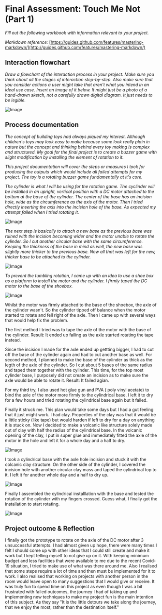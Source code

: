 # Final Assessment: Touch Me Not (Part 1)

*Fill out the following workbook with information relevant to your project.*

*Markdown reference:* [https://guides.github.com/features/mastering-markdown/](http://guides.github.com/features/mastering-markdown/)

## Interaction flowchart ##
*Draw a flowchart of the interaction process in your project. Make sure you think about all the stages of interaction step-by-step. Also make sure that you consider actions a user might take that aren't what you intend in an ideal use case. Insert an image of it below. It might just be a photo of a hand-drawn sketch, not a carefully drawn digital diagram. It just needs to be legible.*

![Image](11.png)

## Process documentation

*The concept of building toys had always piqued my interest. Although children's toys may look easy to make because some look really plain in nature but the concept and thinking behind every toy making is complex and structured. My goal for the final project is to create a buzzer game with slight modification by installing the element of rotation to it.*

*This project documentation will cover the steps or measures I took for producing the outputs which would include all failed attempts for my project. The toy is a rotating buzzer game fundamentally at it's core.*

*The cylinder is what I will be using for the rotation game. The cyclinder will be installed in an upright, vertical position with a DC motor attached to the bottom at the base of the cylinder. The center of the base has an incision hole, wide as the circumference as the axis of the motor. Then I tried directly inserting the axis into the incision hole of the base. As expected my attempt failed when I tried rotating it.*

![Image](12.jpeg)

*The next step is basically to attach a new base as the previous base was ruined with the incision becoming wider and the motor unable to rotate the cylinder. So I cut another circular base with the same circumference. Keeping the thickness of the base in mind as well, the new base was slightly more thicker to the previous base. Now all that was left for the new, thicker base to be attached to the cylinder.*

![Image](14.jpeg)

*To prevent the tumbling rotation, I came up with an idea to use a shoe box as a platform to install the motor and the cylinder. I firmly taped the DC motor to the base of the shoebox.*

![Image](15.jpeg)

Whilst the motor was firmly attached to the base of the shoebox, the axle of the cylinder wasn't. So the cylinder tipped off balance when the motor started to rotate and fell right of the axle. Then I came up with several ways that would help fix the problem. 

The first method I tried was to tape the axle of the motor with the base of the cylinder. Result: It ended up failing as the axle started rotating the tape instead.

Since the incision I made for the axle ended up gettting bigger, I had to cut off the base of the cylinder again and had to cut another base as well. For second method, I planned to make the base of the cylinder as thick as the legth of the axle of the cylinder. So I cut about 5 bases of the same radius and taped them together with the cylinder. This time, for the top most cylinder base, I purposely did not create an incision as to make sure the axle would be able to rotate it. Result: It failed agian.

For my third try, I also used hot glue gun and PVA ( poly vinyl acetate) to bind the axle of the motor more firmly to the cylindrical base. I left it to dry for a few hours and tried rotating the cylindrical base again but it failed.

Finally it struck me. This plan would take some days but I had a gut feeling that it just might work. I had clay. Properties of the clay was that it would be a little sticky (like tape) but would harden if left to dry for a day on anything it is stuck on. Now I decided to make a volcanic like structure solely made out of clay with half the radius of the cylindrical base. In the volcanic opening of the clay, I put in super glue and immediately fitted the axle of the motor in the hole and left it for a whole day and a half to dry. 

![Image](16.jpeg)

I took a cylindrical base with the axle hole incision and stuck it with the colcanic clay structure. On the other side of the cylinder, I covered the incision hole with another circular clay mass and taped the cylindrical top to it. I left it for another whole day and a half to dry up.

![Image](17.jpeg)

Finally I assembled the cylindrical installlation with the base and tested the rotation of the cylinder with my fingers crossed. Guess what, I finally got the installation to start rotating.

![Image](18.gif)

## Project outcome & Reflection ##

I finally got the prototype to rotate on the axle of the DC motor after 3 unsuccessful attempts. I had almost given up hope, there were many times I felt I should come up with other ideas that I could still create and make it work but I kept telling myself to not give up on it. With keeping minimum budget and less facilities that were available to me due to the recent Covid-19 situation, I tried to make use of what was there around me. Also I realised that some steps require a lot of time and then must be implemented for it to work. I also realised that working on projects with another person in the room would leave open to many suggestions that I would give or receive. It was truly fun to spend time on this project as even though I was a bit frustrated with failed outcomes, the journey I had of taking up and implementing new techniques to make my project fun is the main intention of this subject. 
As they say "It is the little detours we take along the journey, that we enjoy the most, rather than the destination itself."
